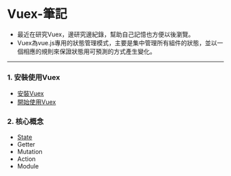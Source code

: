 # Vuex-筆記

- 最近在研究Vuex，邊研究邊紀錄，幫助自己記憶也方便以後瀏覽。
- Vuex為vue.js專用的狀態管理模式，主要是集中管理所有組件的狀態，並以一個相應的規則來保證狀態用可預測的方式產生變化。

***

### 1. 安裝使用Vuex
  - [安裝Vuex](https://github.com/wu-shang-ru/Vuex/tree/master/useVuex/installVuex)
  - [開始使用Vuex](https://github.com/wu-shang-ru/Vuex/tree/master/useVuex/startUseVuex)
  
### 2. 核心概念
  - [State](https://github.com/wu-shang-ru/Vuex/tree/master/KeyConcept/State)
  - Getter
  - Mutation
  - Action
  - Module
  
